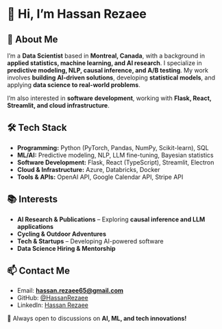 # 👋 Hi, I’m Hassan Rezaee

## 🚀 About Me
I’m a **Data Scientist** based in **Montreal, Canada**, with a background in **applied statistics, machine learning, and AI research**. I specialize in **predictive modeling, NLP, causal inference, and A/B testing**. My work involves **building AI-driven solutions**, developing **statistical models**, and applying **data science to real-world problems**.

I’m also interested in **software development**, working with **Flask, React, Streamlit, and cloud infrastructure**. 

## 🛠️ Tech Stack
- **Programming:** Python (PyTorch, Pandas, NumPy, Scikit-learn), SQL  
- **ML/AI:** Predictive modeling, NLP, LLM fine-tuning, Bayesian statistics  
- **Software Development:** Flask, React (TypeScript), Streamlit, Electron  
- **Cloud & Infrastructure:** Azure, Databricks, Docker  
- **Tools & APIs:** OpenAI API, Google Calendar API, Stripe API  

## 📚 Interests
- **AI Research & Publications** – Exploring **causal inference and LLM applications**  
- **Cycling & Outdoor Adventures**  
- **Tech & Startups** – Developing AI-powered software  
- **Data Science Hiring & Mentorship**  

## 📫 Contact Me
- Email: **hassan.rezaee65@gmail.com**  
- GitHub: [@HassanRezaee](https://github.com/HassanRezaee)  
- LinkedIn: [Hassan Rezaee](https://www.linkedin.com/in/hassanrezaee/)  

🚀 Always open to discussions on **AI, ML, and tech innovations!**  
